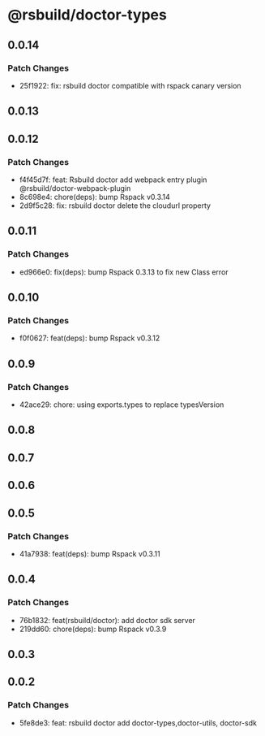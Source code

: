# @rsbuild/doctor-types

## 0.0.14

### Patch Changes

- 25f1922: fix: rsbuild doctor compatible with rspack canary version

## 0.0.13

## 0.0.12

### Patch Changes

- f4f45d7f: feat: Rsbuild doctor add webpack entry plugin @rsbuild/doctor-webpack-plugin
- 8c698e4: chore(deps): bump Rspack v0.3.14
- 2d9f5c28: fix: rsbuild doctor delete the cloudurl property

## 0.0.11

### Patch Changes

- ed966e0: fix(deps): bump Rspack 0.3.13 to fix new Class error

## 0.0.10

### Patch Changes

- f0f0627: feat(deps): bump Rspack v0.3.12

## 0.0.9

### Patch Changes

- 42ace29: chore: using exports.types to replace typesVersion

## 0.0.8

## 0.0.7

## 0.0.6

## 0.0.5

### Patch Changes

- 41a7938: feat(deps): bump Rspack v0.3.11

## 0.0.4

### Patch Changes

- 76b1832: feat(rsbuild/doctor): add doctor sdk server
- 219dd60: chore(deps): bump Rspack v0.3.9

## 0.0.3

## 0.0.2

### Patch Changes

- 5fe8de3: feat: rsbuild doctor add doctor-types,doctor-utils, doctor-sdk
